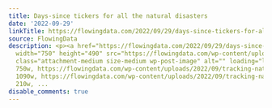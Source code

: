 ```yaml
---
title: Days-since tickers for all the natural disasters
date: '2022-09-29'
linkTitle: https://flowingdata.com/2022/09/29/days-since-tickers-for-all-the-natural-disasters/
source: FlowingData
description: <p><a href="https://flowingdata.com/2022/09/29/days-since-tickers-for-all-the-natural-disasters/"><img
  width="750" height="490" src="https://flowingdata.com/wp-content/uploads/2022/09/tracking-natural-disasters-750x490.png"
  class="attachment-medium size-medium wp-post-image" alt="" loading="lazy" srcset="https://flowingdata.com/wp-content/uploads/2022/09/tracking-natural-disasters-750x490.png
  750w, https://flowingdata.com/wp-content/uploads/2022/09/tracking-natural-disasters-1090x712.png
  1090w, https://flowingdata.com/wp-content/uploads/2022/09/tracking-natural-disasters-210x137.png
  210w, ...
disable_comments: true
---
```

<p><a href="https://flowingdata.com/2022/09/29/days-since-tickers-for-all-the-natural-disasters/"><img width="750" height="490" src="https://flowingdata.com/wp-content/uploads/2022/09/tracking-natural-disasters-750x490.png" class="attachment-medium size-medium wp-post-image" alt="" loading="lazy" srcset="https://flowingdata.com/wp-content/uploads/2022/09/tracking-natural-disasters-750x490.png 750w, https://flowingdata.com/wp-content/uploads/2022/09/tracking-natural-disasters-1090x712.png 1090w, https://flowingdata.com/wp-content/uploads/2022/09/tracking-natural-disasters-210x137.png 210w, ...